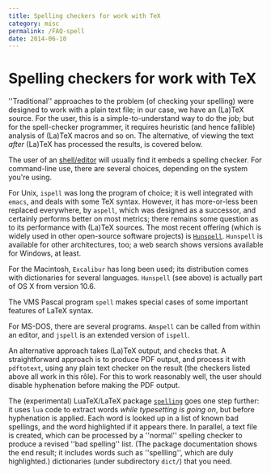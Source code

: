 ```yaml
---
title: Spelling checkers for work with TeX
category: misc
permalink: /FAQ-spell
date: 2014-06-10
---
```


# Spelling checkers for work with TeX

''Traditional'' approaches to the problem (of checking your spelling) were
designed to work with a plain text file; in our case, we have an (La)TeX
source.  For the user, this is a simple-to-understand way to do the
job; but for the spell-checker programmer, it requires heuristic (and
hence fallible) analysis of (La)TeX macros and so on.  The
alternative, of viewing the text _after_ (La)TeX has processed
the results, is covered below.

The user of an [shell/editor](/FAQ-editors) will usually find it
embeds a spelling checker.  For command-line use, there are several
choices, depending on the system you're using.

For Unix, `ispell` was long the program of choice; it is well
integrated with `emacs`, and deals with some TeX syntax.
However, it has more-or-less been replaced everywhere, by
`aspell`, which was designed as a successor, and certainly
performs better on most metrics; there remains some question as to its
performance with (La)TeX sources.  The most recent offering (which
is widely used in other open-source software projects) is
  [`Hunspell`](http://hunspell.sourceforge.net/).
`Hunspell` is available for other architectures, too; a web
search shows versions available for Windows, at least.

For the Macintosh, `Excalibur` has long been used; its
distribution comes with dictionaries for several languages.
`Hunspell` (see above) is actually part of OS X from version 10.6.

The VMS Pascal program `spell` makes special cases of
some important features of LaTeX syntax.

For MS-DOS, there are several programs.  `Amspell` can be
called from within an editor, and `jspell` is an extended
version of `ispell`.

An alternative approach takes (La)TeX output, and checks that.  A
straightforward approach is to produce PDF output, and process
it with `pdftotext`, using any plain text checker on the
result (the checkers listed above all work in this r&ocirc;le).  For this
to work reasonably well, the user should disable hyphenation before
making the PDF output.

The (experimental) LuaTeX/LaTeX package [`spelling`](https://ctan.org/pkg/spelling) goes
one step further: it uses `lua` code to extract words
_while typesetting is going on_, but before hyphenation is
applied.  Each word is looked up in a list of known bad spellings, and
the word highlighted if it appears there.  In parallel, a text file is
created, which can be processed by a ''normal'' spelling checker to
produce a revised ''bad spelling'' list.  (The package documentation
shows the end result; it includes words such as ''spellling'', which are
duly highlighted.)
  dictionaries (under subdirectory `dict/`) that you need.

